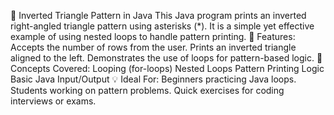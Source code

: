 🔺 Inverted Triangle Pattern in Java
This Java program prints an inverted right-angled triangle pattern using asterisks (*). It is a simple yet effective example of using nested loops to handle pattern printing.
🚀 Features:
Accepts the number of rows from the user.
Prints an inverted triangle aligned to the left.
Demonstrates the use of loops for pattern-based logic.
🧠 Concepts Covered:
Looping (for-loops)
Nested Loops
Pattern Printing Logic
Basic Java Input/Output
💡 Ideal For:
Beginners practicing Java loops.
Students working on pattern problems.
Quick exercises for coding interviews or exams.

